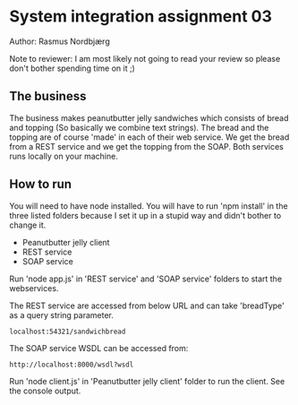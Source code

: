# System integration assignment 03

Author: Rasmus Nordbjærg

Note to reviewer: I am most likely not going to read your review so please don't bother spending time on it ;)

## The business

The business makes peanutbutter jelly sandwiches which consists of bread and topping (So basically we combine text strings). The bread and the topping are of course 'made' in each of their web service. We get the bread from a REST service and we get the topping from the SOAP. Both services runs locally on your machine.
## How to run

You will need to have node installed.
You will have to run 'npm install' in the three listed folders because I set it up in a stupid way and didn't bother to change it.
* Peanutbutter jelly client
* REST service
* SOAP service

Run 'node app.js' in 'REST service' and 'SOAP service' folders to start the webservices.

The REST service are accessed from below URL and can take 'breadType' as a query string parameter.
    
    localhost:54321/sandwichbread
    
The SOAP service WSDL can be accessed from:
    
    http://localhost:8000/wsdl?wsdl
    
Run 'node client.js' in 'Peanutbutter jelly client' folder to run the client. See the console output.



